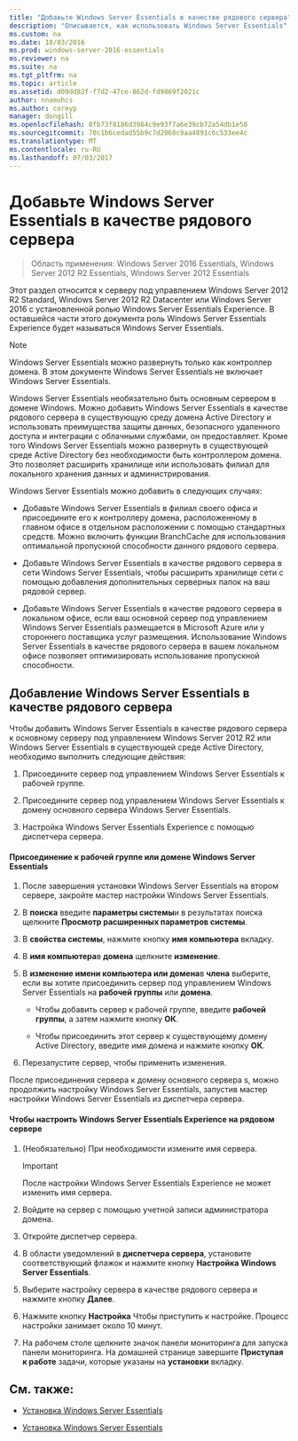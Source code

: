 ```yaml
---
title: "Добавьте Windows Server Essentials в качестве рядового сервера"
description: "Описывается, как использовать Windows Server Essentials"
ms.custom: na
ms.date: 10/03/2016
ms.prod: windows-server-2016-essentials
ms.reviewer: na
ms.suite: na
ms.tgt_pltfrm: na
ms.topic: article
ms.assetid: d09dd82f-f7d2-47ce-862d-fd9869f2021c
author: nnamuhcs
ms.author: coreyp
manager: dongill
ms.openlocfilehash: 8fb73f8186d3984c9e93f7a6e39cb72a54db1e58
ms.sourcegitcommit: 70c1b6cedad55b9c7d2068c9aa4891c6c533ee4c
ms.translationtype: MT
ms.contentlocale: ru-RU
ms.lasthandoff: 07/03/2017
---
```

# <a name="add-windows-server-essentials-as-a-member-server"></a>Добавьте Windows Server Essentials в качестве рядового сервера

>Область применения: Windows Server 2016 Essentials, Windows Server 2012 R2 Essentials, Windows Server 2012 Essentials

Этот раздел относится к серверу под управлением Windows Server 2012 R2 Standard, Windows Server 2012 R2 Datacenter или Windows Server 2016 с установленной ролью Windows Server Essentials Experience. В оставшейся части этого документа роль Windows Server Essentials Experience будет называться Windows Server Essentials.  
  
> [!NOTE]
>   Windows Server Essentials можно развернуть только как контроллер домена. В этом документе Windows Server Essentials не включает Windows Server Essentials.  
  
 Windows Server Essentials необязательно быть основным сервером в домене Windows. Можно добавить Windows Server Essentials в качестве рядового сервера в существующую среду домена Active Directory и использовать преимущества защиты данных, безопасного удаленного доступа и интеграции с облачными службами, он предоставляет. Кроме того Windows Server Essentials можно развернуть в существующей среде Active Directory без необходимости быть контроллером домена. Это позволяет расширить хранилище или использовать филиал для локального хранения данных и администрирования.  
  
 Windows Server Essentials можно добавить в следующих случаях:  
  
-   Добавьте Windows Server Essentials в филиал своего офиса и присоедините его к контроллеру домена, расположенному в главном офисе в отдельном расположении с помощью стандартных средств. Можно включить функции BranchCache для использования оптимальной пропускной способности данного рядового сервера.  
  
-   Добавьте Windows Server Essentials в качестве рядового сервера в сети Windows Server Essentials, чтобы расширить хранилище сети с помощью добавления дополнительных серверных папок на ваш рядовой сервер.  
  
-   Добавьте Windows Server Essentials в качестве рядового сервера в локальном офисе, если ваш основной сервер под управлением Windows Server Essentials размещается в Microsoft Azure или у стороннего поставщика услуг размещения. Использование Windows Server Essentials в качестве рядового сервера в вашем локальном офисе позволяет оптимизировать использование пропускной способности.  
  
## <a name="adding-windows-server-essentials-as-a-member-server"></a>Добавление Windows Server Essentials в качестве рядового сервера  
 Чтобы добавить Windows Server Essentials в качестве рядового сервера к основному серверу под управлением Windows Server 2012 R2 или Windows Server Essentials в существующей среде Active Directory, необходимо выполнить следующие действия:  
  
1.  Присоедините сервер под управлением Windows Server Essentials к рабочей группе.  
  
2.  Присоедините сервер под управлением Windows Server Essentials к домену основного сервера Windows Server Essentials.  
  
3.  Настройка Windows Server Essentials Experience с помощью диспетчера сервера.  
  
#### <a name="to-join-windows-server-essentials-to-a-workgroup-or-domain"></a>Присоединение к рабочей группе или домене Windows Server Essentials  
  
1.  После завершения установки Windows Server Essentials на втором сервере, закройте мастер настройки Windows Server Essentials.  
  
2.  В **поиска** введите **параметры системы**и в результатах поиска щелкните **Просмотр расширенных параметров системы**.  
  
3.  В **свойства системы**, нажмите кнопку **имя компьютера** вкладку.  
  
4.  В **имя компьютера**в **домена** щелкните **изменение**.  
  
5.  В **изменение имени компьютера или домена**в **члена** выберите, если вы хотите присоединить сервер под управлением Windows Server Essentials на **рабочей группы** или **домена**.  
  
    -   Чтобы добавить сервер к рабочей группе, введите **рабочей группы**, а затем нажмите кнопку **ОК**.  
  
    -   Чтобы присоединить этот сервер к существующему домену Active Directory, введите имя домена и нажмите кнопку **ОК**.  
  
6.  Перезапустите сервер, чтобы применить изменения.  
  
 После присоединения сервера к домену основного сервера s, можно продолжить настройку Windows Server Essentials, запустив мастер настройки Windows Server Essentials из диспетчера сервера.  
  
#### <a name="to-configure-windows-server-essentials-experience-on-a-member-server"></a>Чтобы настроить Windows Server Essentials Experience на рядовом сервере  
  
1.  (Необязательно) При необходимости измените имя сервера.  
  
    > [!IMPORTANT]
    >  После настройки Windows Server Essentials Experience не может изменить имя сервера.  
  
2.  Войдите на сервер с помощью учетной записи администратора домена.  
  
3.  Откройте диспетчер сервера.  
  
4.  В области уведомлений в **диспетчера сервера**, установите соответствующий флажок и нажмите кнопку **Настройка Windows Server Essentials**.  
  
5.  Выберите настройку сервера в качестве рядового сервера и нажмите кнопку **Далее**.  
  
6.  Нажмите кнопку **Настройка** Чтобы приступить к настройке. Процесс настройки занимает около 10 минут.  
  
7.  На рабочем столе щелкните значок панели мониторинга для запуска панели мониторинга. На домашней странице завершите **Приступая к работе** задачи, которые указаны на **установки** вкладку.  
  
## <a name="see-also"></a>См. также:  
  

-   [Установка Windows Server Essentials](Install-Windows-Server-Essentials.md)

-   [Установка Windows Server Essentials](../install/Install-Windows-Server-Essentials.md)

